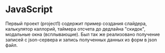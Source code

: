 # JavaScript

Первый проект (project1) содержит пример создания слайдера, калькулятор каллорий, таймера отсчета до дедлайна "скидок", модальные окна (всплывающие).
Был так же реализовано получение записей с json-сервера и запись полученных данных из форм в json файл. 
